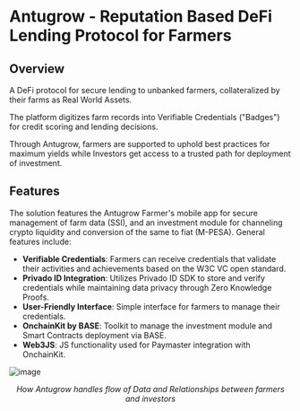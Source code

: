 # Antugrow - Reputation Based DeFi Lending Protocol for Farmers

## Overview
A DeFi protocol for secure lending to unbanked farmers, collateralized by their farms as Real World Assets. 

The platform digitizes farm records into Verifiable Credentials ("Badges") for credit scoring and lending decisions.

Through Antugrow, farmers are supported to uphold best practices for maximum yields while Investors get access to a trusted path for deployment of investment.

## Features
The solution features the Antugrow Farmer's mobile app for secure management of farm data (SSI), and an investment module for channeling crypto liquidity and conversion of the same to fiat (M-PESA). General features include:

- **Verifiable Credentials**: Farmers can receive credentials that validate their activities and achievements based on the W3C VC open standard.
- **Privado ID Integration**: Utilizes Privado ID SDK to store and verify credentials while maintaining data privacy through Zero Knowledge Proofs.
- **User-Friendly Interface**: Simple interface for farmers to manage their credentials.
- **OnchainKit by BASE**: Toolkit to manage the investment module and Smart Contracts deployment via BASE.
- **Web3JS**: JS functionality used for Paymaster integration with OnchainKit.

![image](https://github.com/user-attachments/assets/47c1face-99c0-4e44-8a2f-6bf09278f8f9)

<div align="center">
<p><i>How Antugrow handles flow of Data and Relationships between farmers and investors</i></p>
</div>
